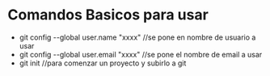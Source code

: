 # Comandos Basicos para usar
- git config --global user.name "xxxx" //se pone en nombre de usuario a usar
- git config --global user.email "xxxx" //se pone el nombre de email a usar
- git init //para comenzar un proyecto y subirlo a git
